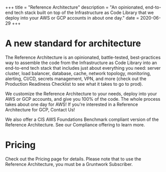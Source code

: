 +++
title = "Reference Architecture"
description = "An opinionated, end-to-end tech stack built on top of the Infrastructure as Code Library that we deploy into your AWS or GCP accounts in about one day."
date = 2020-06-29
+++

# A new standard for architecture

The Reference Architecture is an opinionated, battle-tested, best-practices way to assemble the code from the Infrastructure as Code Library into an end-to-end tech stack that includes just about everything you need: server cluster, load balancer, database, cache, network topology, monitoring, alerting, CI/CD, secrets management, VPN, and more (check out the Production Readiness Checklist to see what it takes to go to prod).

We customize the Reference Architecture to your needs, deploy into your AWS or GCP accounts, and give you 100% of the code. The whole process takes about one day for AWS! If you're interested in a Reference Architecture for GCP, Contact Us!

We also offer a CIS AWS Foundations Benchmark compliant version of the Reference Architecture. See our Compliance offering to learn more.

# Pricing

Check out the Pricing page for details. Please note that to use the Reference Architecture, you must be a Gruntwork Subscriber.